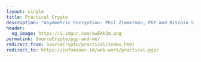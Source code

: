 ```yaml
---
layout: single
title: Practical Crypto
description: "Asymmetric Encryption: Phil Zimmerman, PGP and Bitcoin Signatures, BitcoinTalk Escrow, DeepDotWeb, SSL, Various Apps and Resourses."
header:
  og_image: https://i.imgur.com/swEAkJm.png
permalink: SourceCrypto/pgp-and-me/
redirect_from: SourceCrypto/practical/index.html
redirect_to: https://infominer.id/web-work/practical-pgp/
---
```

